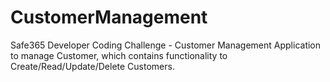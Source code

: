 # CustomerManagement
Safe365 Developer Coding Challenge - Customer Management
Application to manage Customer, which contains functionality to Create/Read/Update/Delete Customers.
